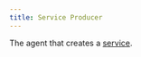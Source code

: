 ```yaml
---
title: Service Producer
---
```

The agent that creates a [service](/docs/reference/glossary/#service).
